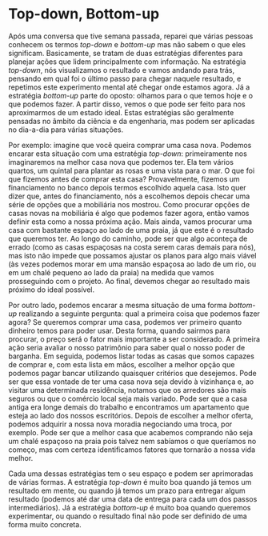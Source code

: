 # Top-down, Bottom-up

Após uma conversa que tive semana passada, reparei que várias pessoas conhecem os termos *top-down* e *bottom-up* mas não sabem o que eles significam. Basicamente, se tratam de duas estratégias diferentes para planejar ações que lidem principalmente com informação. Na estratégia *top-down*, nós visualizamos o resultado e vamos andando para trás, pensando em qual foi o último passo para chegar naquele resultado, e repetimos este experimento mental até chegar onde estamos agora. Já a estratégia *bottom-up* parte do oposto: olhamos para o que temos hoje e o que podemos fazer. A partir disso, vemos o que pode ser feito para nos aproximarmos de um estado ideal. Estas estratégias são geralmente pensadas no âmbito da ciência e da engenharia, mas podem ser aplicadas no dia-a-dia para várias situações.

Por exemplo: imagine que você queira comprar uma casa nova. Podemos encarar esta situação com uma estratégia *top-down*: primeiramente nos imaginaremos na melhor casa nova que podemos ter. Ela tem vários quartos, um quintal para plantar as rosas e uma vista para o mar. O que foi que fizemos antes de comprar esta casa? Provavelmente, fizemos um financiamento no banco depois termos escolhido aquela casa. Isto quer dizer que, antes do financiamento, nós a escolhemos depois checar uma série de opções que a mobiliária nos mostrou. Como procurar opções de casas novas na mobiliária é algo que podemos fazer agora, então vamos definir esta como a nossa próxima ação. Mais ainda, vamos procurar uma casa com bastante espaço ao lado de uma praia, já que este é o resultado que queremos ter. Ao longo do caminho, pode ser que algo aconteça de errado (como as casas espaçosas na costa serem caras demais para nós), mas isto não impede que possamos ajustar os planos para algo mais viável (às vezes podemos morar em uma mansão espaçosa ao lado de um rio, ou em um chalé pequeno ao lado da praia) na medida que vamos prosseguindo com o projeto. Ao final, devemos chegar ao resultado mais próximo do ideal possível.

Por outro lado, podemos encarar a mesma situação de uma forma *bottom-up* realizando a seguinte pergunta: qual a primeira coisa que podemos fazer agora? Se queremos comprar uma casa, podemos ver primeiro quanto dinheiro temos para poder usar. Desta forma, quando sairmos para procurar, o preço será o fator mais importante a ser considerado. A primeira ação seria avaliar o nosso patrimônio para saber qual o nosso poder de barganha. Em seguida, podemos listar todas as casas que somos capazes de comprar e, com esta lista em mãos, escolher a melhor opção que podemos pagar bancar utilizando quaisquer critérios que desejemos. Pode ser que essa vontade de ter uma casa nova seja devido à vizinhança e, ao visitar uma determinada residência, notamos que os arredores são mais seguros ou que o comércio local seja mais variado. Pode ser que a casa antiga era longe demais do trabalho e encontramos um apartamento que esteja ao lado dos nossos escritórios. Depois de escolher a melhor oferta, podemos adquirir a nossa nova moradia negociando uma troca, por exemplo. Pode ser que a melhor casa que acabemos comprando não seja um chalé espaçoso na praia pois talvez nem sabíamos o que queríamos no começo, mas com certeza identificamos fatores que tornarão a nossa vida melhor.

Cada uma dessas estratégias tem o seu espaço e podem ser aprimoradas de várias formas. A estratégia *top-down* é muito boa quando já temos um resultado em mente, ou quando já temos um prazo para entregar algum resultado (podemos até dar uma data de entrega para cada um dos passos intermediários). Já a estratégia *bottom-up* é muito boa quando queremos experimentar, ou quando o resultado final não pode ser definido de uma forma muito concreta.
